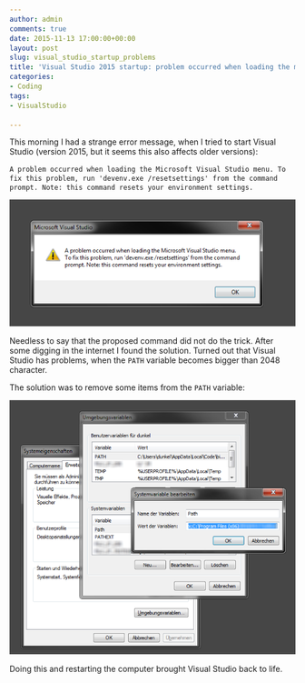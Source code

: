 ```yaml
---
author: admin
comments: true
date: 2015-11-13 17:00:00+00:00
layout: post
slug: visual_studio_startup_problems
title: 'Visual Studio 2015 startup: problem occurred when loading the menu'
categories:
- Coding
tags:
- VisualStudio

---
```


This morning I had a strange error message, when I tried to start Visual Studio (version 2015, but it seems this also affects older versions):

	A problem occurred when loading the Microsoft Visual Studio menu. To fix this problem, run 'devenv.exe /resetsettings' from the command prompt. Note: this command resets your environment settings.

![](/assets/uploads/2015/11/vs1.png)	

Needless to say that the proposed command did not do the trick. After some digging in the internet I found the solution. Turned out that Visual Studio has problems, when the <code>PATH</code> variable becomes bigger than 2048 character. 

The solution was to remove some items from the <code>PATH</code> variable:

![](/assets/uploads/2015/11/vs2.png)

Doing this and restarting the computer brought Visual Studio back to life.
